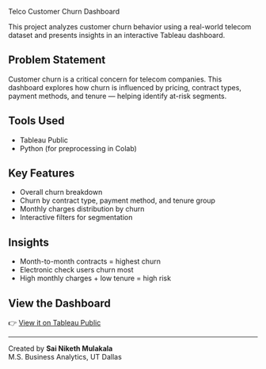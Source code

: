 Telco Customer Churn Dashboard

This project analyzes customer churn behavior using a real-world telecom dataset and presents insights in an interactive Tableau dashboard.

## Problem Statement
Customer churn is a critical concern for telecom companies. This dashboard explores how churn is influenced by pricing, contract types, payment methods, and tenure — helping identify at-risk segments.

## Tools Used
- Tableau Public
- Python (for preprocessing in Colab)

## Key Features
- Overall churn breakdown
- Churn by contract type, payment method, and tenure group
- Monthly charges distribution by churn
- Interactive filters for segmentation

## Insights
- Month-to-month contracts = highest churn
- Electronic check users churn most
- High monthly charges + low tenure = high risk

## View the Dashboard
👉 [View it on Tableau Public](https://public.tableau.com/app/profile/sai.niketh.mulakala/viz/p1_17491715393480/Dashboard1)

---

Created by **Sai Niketh Mulakala**  
M.S. Business Analytics, UT Dallas

